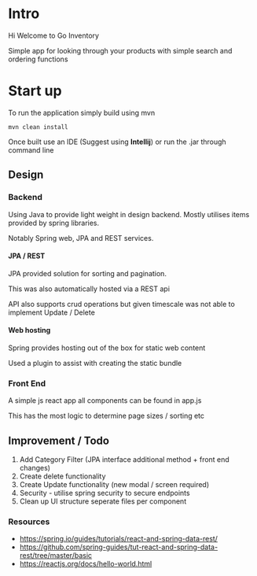 # Intro
Hi Welcome to Go Inventory

Simple app for looking through your products with simple search and ordering functions

# Start up
To run the application simply build using mvn
```
mvn clean install
```
Once built use an IDE (Suggest using **Intellij**) or run the .jar through command line

## Design
### Backend
Using Java to provide light weight in design backend. Mostly utilises items provided by spring libraries.

Notably Spring web, JPA and REST services.

#### JPA / REST
JPA provided solution for sorting and pagination.

This was also automatically hosted via a REST api

API also supports crud operations but given timescale was not able to implement Update / Delete

#### Web hosting
Spring provides hosting out of the box for static web content

Used a plugin to assist with creating the static bundle

### Front End
A simple js react app all components can be found in app.js

This has the most logic to determine page sizes / sorting etc

## Improvement / Todo
1. Add Category Filter (JPA interface additional method + front end changes)
2. Create delete functionality
3. Create Update functionality (new modal / screen required)
4. Security - utilise spring security to secure endpoints
5. Clean up UI structure seperate files per component

### Resources
- https://spring.io/guides/tutorials/react-and-spring-data-rest/
- https://github.com/spring-guides/tut-react-and-spring-data-rest/tree/master/basic
- https://reactjs.org/docs/hello-world.html
